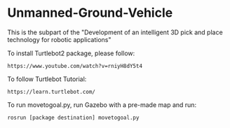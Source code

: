 # Unmanned-Ground-Vehicle
This is the subpart of the "Development of an intelligent 3D pick and place technology for robotic applications"

To install Turtlebot2 package, please follow:
```
https://www.youtube.com/watch?v=rniyH8dY5t4
```

To follow Turtlebot Tutorial:
```
https://learn.turtlebot.com/
```

To run movetogoal.py, run Gazebo with a pre-made map and run:
```
rosrun [package destination] movetogoal.py
```
